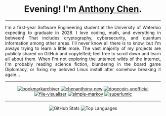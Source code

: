 <h1 align="center">Evening! I'm <a href="https://chenanthony.com/">Anthony Chen</a>.</h1>

---

<div align="justify">

I'm a first-year Software Engineering student at the University of Waterloo expecting to graduate in 2028. I love coding, math, and everything in between! That includes cryptography, cybersecurity, and quantum information among other areas. I'll never know all there is to know, but I'm always trying to learn a little more. The vast majority of my projects are publicly shared on GitHub and copylefted; feel free to scroll down and learn all about them. When I'm not exploring the untamed wilds of the internet, I'm probably reading science fiction, blundering in the board game Diplomacy, or fixing my beloved Linux install after somehow breaking it again...

</div>

<div align="center">

---

[![bookmarkarchiver](https://github-readme-stats.vercel.app/api/pin?username=slightlyskepticalpotat&repo=bookmarkarchiver&theme=material-palenight&icon_color=6a5acd&hide_border=true)](https://github.com/slightlyskepticalpotat/bookmarkarchiver)
[![chenanthony-new](https://github-readme-stats.vercel.app/api/pin?username=slightlyskepticalpotat&repo=chenanthony-new&theme=material-palenight&icon_color=6a5acd&hide_border=true)](https://github.com/slightlyskepticalpotat/chenanthony-new)
[![dogecoin-unofficial](https://github-readme-stats.vercel.app/api/pin?username=slightlyskepticalpotat&repo=dogecoin-unofficial&theme=material-palenight&icon_color=6a5acd&hide_border=true)](https://github.com/slightlyskepticalpotat/dogecoin-unofficial)
[![file-visualiser](https://github-readme-stats.vercel.app/api/pin?username=slightlyskepticalpotat&repo=file-visualiser&theme=material-palenight&icon_color=6a5acd&hide_border=true)](https://github.com/slightlyskepticalpotat/file-visualiser)
[![simple-markov](https://github-readme-stats.vercel.app/api/pin?username=slightlyskepticalpotat&repo=simple-markov&theme=material-palenight&icon_color=6a5acd&hide_border=true)](https://github.com/slightlyskepticalpotat/simple-markov)
[![superlumic](https://github-readme-stats.vercel.app/api/pin?username=slightlyskepticalpotat&repo=superlumic&theme=material-palenight&icon_color=6a5acd&hide_border=true)](https://github.com/slightlyskepticalpotat/superlumic)

---

![GitHub Stats](https://github-readme-stats.vercel.app/api?username=slightlyskepticalpotat&count_private=true&show_icons=true&theme=material-palenight&icon_color=6a5acd&hide_border=true&line_height=28&custom_title=Contribution%20Statistics&count_private=true)
![Top Languages](https://github-readme-stats.vercel.app/api/top-langs?username=slightlyskepticalpotat&theme=material-palenight&hide_border=true&layout=compact&langs_count=10&card_width=333)

</div>
